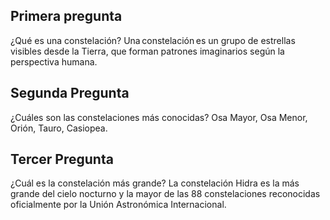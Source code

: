 
## Primera pregunta  

¿Qué es una constelación? 
Una constelación es un grupo de estrellas visibles desde la Tierra, que forman patrones imaginarios según la perspectiva humana.  

## Segunda Pregunta  

¿Cuáles son las constelaciones más conocidas? 
Osa Mayor, Osa Menor, Orión, Tauro, Casiopea. 


## Tercer Pregunta 

¿Cuál es la constelación más grande? 
La constelación Hidra es la más grande del cielo nocturno y la mayor de las 88 constelaciones reconocidas oficialmente por la Unión Astronómica Internacional. 